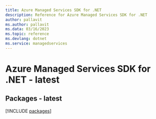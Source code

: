 ```yaml
---
title: Azure Managed Services SDK for .NET
description: Reference for Azure Managed Services SDK for .NET
author: pallavit
ms.author: pallavit
ms.data: 03/16/2023
ms.topic: reference
ms.devlang: dotnet
ms.service: managedservices
---
```

# Azure Managed Services SDK for .NET - latest
## Packages - latest
[!INCLUDE [packages](managed-services-index.md)]